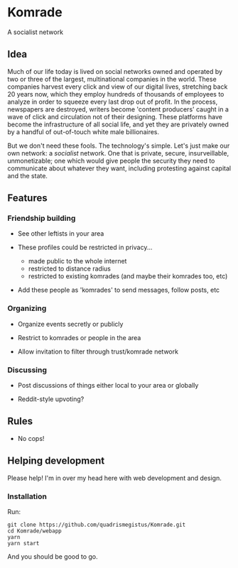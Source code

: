 # Komrade

A socialist network

## Idea

Much of our life today is lived on social networks owned and operated by two or three of the largest, multinational companies in the world. These companies harvest every click and view of our digital lives, stretching back 20 years now, which they employ hundreds of thousands of employees to analyze in order to squeeze every last drop out of profit. In the process, newspapers are destroyed, writers become 'content producers' caught in a wave of click and circulation not of their designing. These platforms have become the infrastructure of all social life, and yet they are privately owned by a handful of out-of-touch white male billionaires.

But we don't need these fools. The technology's simple. Let's just make our own network: a *socialist* network. One that is private, secure, insurveillable, unmonetizable; one which would give people the security they need to communicate about whatever they want, including protesting against capital and the state.


## Features

### Friendship building

*  See other leftists in your area

* These profiles could be restricted in privacy...
	* made public to the whole internet
	* restricted to distance radius
    * restricted to existing komrades (and maybe their komrades too, etc)

* Add these people as 'komrades' to send messages, follow posts, etc

### Organizing

* Organize events secretly or publicly

* Restrict to komrades or people in the area

* Allow invitation to filter through trust/komrade network


### Discussing

* Post discussions of things either local to your area or globally

* Reddit-style upvoting?


## Rules

*   No cops!

## Helping development

Please help! I'm in over my head here with web development and design.

### Installation

Run:

```
git clone https://github.com/quadrismegistus/Komrade.git
cd Komrade/webapp
yarn
yarn start
```

And you should be good to go.
